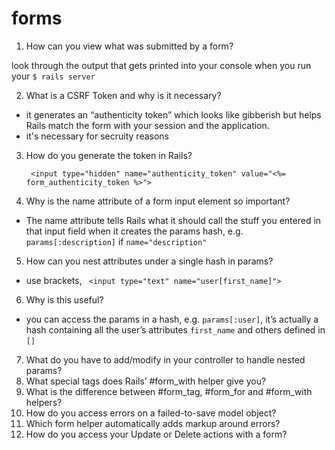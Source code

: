 # forms

1.  How can you view what was submitted by a form?

look through the output that gets printed into your console when you run your `$ rails server`

2.  What is a CSRF Token and why is it necessary?

- it generates an “authenticity token” which looks like gibberish but helps Rails match the form with your session and the application.
- it's necessary for secruity reasons

3.  How do you generate the token in Rails?

    ` <input type="hidden" name="authenticity_token" value="<%= form_authenticity_token %>">`

4.  Why is the name attribute of a form input element so important?

- The name attribute tells Rails what it should call the stuff you entered in that input field when it creates the params hash, e.g. `params[:description]` if `name="description"`

5.  How can you nest attributes under a single hash in params?

- use brackets, ` <input type="text" name="user[first_name]">`

6.  Why is this useful?

- you can access the params in a hash, e.g. `params[:user]`, it’s actually a hash containing all the user’s attributes `first_name` and others defined in `[]`

7.  What do you have to add/modify in your controller to handle nested params?
8.  What special tags does Rails’ #form_with helper give you?
9.  What is the difference between #form_tag, #form_for and #form_with helpers?
10. How do you access errors on a failed-to-save model object?
11. Which form helper automatically adds markup around errors?
12. How do you access your Update or Delete actions with a form?
